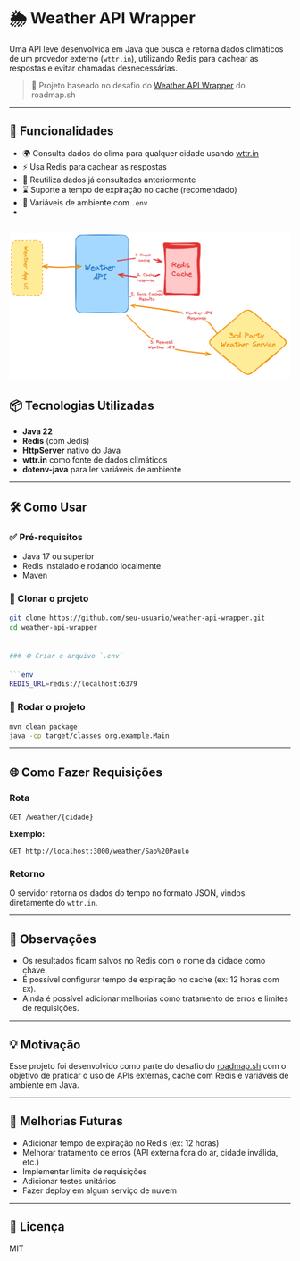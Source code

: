 # 🌦️ Weather API Wrapper

Uma API leve desenvolvida em Java que busca e retorna dados climáticos de um provedor externo (`wttr.in`), utilizando Redis para cachear as respostas e evitar chamadas desnecessárias.

> 📌 Projeto baseado no desafio do [Weather API Wrapper](https://roadmap.sh/projects/weather-api-wrapper-service) do roadmap.sh

---

## 🚀 Funcionalidades

- 🌍 Consulta dados do clima para qualquer cidade usando [wttr.in](https://wttr.in/)
- ⚡ Usa Redis para cachear as respostas
- 🔁 Reutiliza dados já consultados anteriormente
- ⌛ Suporte a tempo de expiração no cache (recomendado)
- 🔐 Variáveis de ambiente com `.env`
- 
![](schema.png)
---

## 📦 Tecnologias Utilizadas

- **Java 22**
- **Redis** (com Jedis)
- **HttpServer** nativo do Java
- **wttr.in** como fonte de dados climáticos
- **dotenv-java** para ler variáveis de ambiente

---

## 🛠️ Como Usar

### ✅ Pré-requisitos

- Java 17 ou superior
- Redis instalado e rodando localmente
- Maven

### 📁 Clonar o projeto

```bash
git clone https://github.com/seu-usuario/weather-api-wrapper.git
cd weather-api-wrapper


### ⚙️ Criar o arquivo `.env`

```env
REDIS_URL=redis://localhost:6379
```

### 🔨 Rodar o projeto

```bash
mvn clean package
java -cp target/classes org.example.Main
```

---

## 🌐 Como Fazer Requisições

### Rota

```http
GET /weather/{cidade}
```

**Exemplo:**

```http
GET http://localhost:3000/weather/Sao%20Paulo
```

### Retorno

O servidor retorna os dados do tempo no formato JSON, vindos diretamente do `wttr.in`.

---

## 📌 Observações

* Os resultados ficam salvos no Redis com o nome da cidade como chave.
* É possível configurar tempo de expiração no cache (ex: 12 horas com `EX`).
* Ainda é possível adicionar melhorias como tratamento de erros e limites de requisições.

---

## 💡 Motivação

Esse projeto foi desenvolvido como parte do desafio do [roadmap.sh](https://roadmap.sh/projects/weather-api-wrapper-service) com o objetivo de praticar o uso de APIs externas, cache com Redis e variáveis de ambiente em Java.

---

## 🧪 Melhorias Futuras

* Adicionar tempo de expiração no Redis (ex: 12 horas)
* Melhorar tratamento de erros (API externa fora do ar, cidade inválida, etc.)
* Implementar limite de requisições
* Adicionar testes unitários
* Fazer deploy em algum serviço de nuvem

---

## 📄 Licença

MIT


